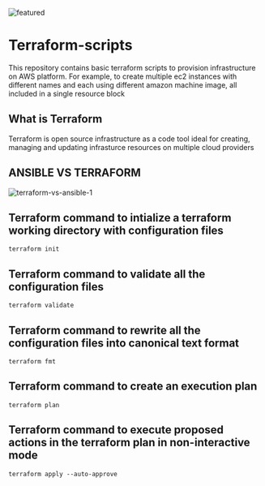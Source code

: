 ![featured](https://github.com/manojmanu276/Terraform-scripts/assets/102495616/309b5165-cabc-4807-9bab-ca16172eb94b)

# Terraform-scripts
This repository contains basic terraform scripts to provision infrastructure on AWS platform. For example, to create multiple ec2 instances with different names and each using different amazon machine image, all included in a single resource block

## What is Terraform
Terraform is open source infrastructure as a code tool ideal for creating, managing and updating infrasturce resources on multiple cloud providers

## ANSIBLE VS TERRAFORM 

![terraform-vs-ansible-1](https://github.com/manojmanu276/Terraform-scripts/assets/102495616/85a92396-9646-45d2-8bbb-d551d1a25f32)

## Terraform command to intialize a terraform working directory with configuration files
```
terraform init
```
## Terraform command to validate all the configuration files
```
terraform validate
```
## Terraform command to rewrite all the configuration files into canonical text format
```
terraform fmt
```
## Terraform command to create an execution plan
```
terraform plan
```
## Terraform command to execute proposed actions in the terraform plan in non-interactive mode
```
terraform apply --auto-approve
```
